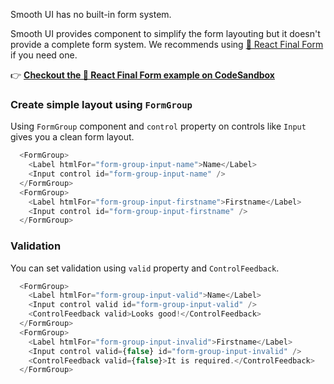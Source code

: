 Smooth UI has no built-in form system.

Smooth UI provides component to simplify the form layouting but it doesn't provide a complete form system. We recommends using [🏁 React Final Form](https://github.com/final-form/react-final-form) if you need one.

👉 **[Checkout the 🏁 React Final Form example on CodeSandbox](https://codesandbox.io/s/40o45po3l4)**

### Create simple layout using `FormGroup`

Using `FormGroup` component and `control` property on controls like `Input` gives you a clean form layout.

```js
  <FormGroup>
    <Label htmlFor="form-group-input-name">Name</Label>
    <Input control id="form-group-input-name" />
  </FormGroup>
  <FormGroup>
    <Label htmlFor="form-group-input-firstname">Firstname</Label>
    <Input control id="form-group-input-firstname" />
  </FormGroup>
```

### Validation

You can set validation using `valid` property and `ControlFeedback`.

```js
  <FormGroup>
    <Label htmlFor="form-group-input-valid">Name</Label>
    <Input control valid id="form-group-input-valid" />
    <ControlFeedback valid>Looks good!</ControlFeedback>
  </FormGroup>
  <FormGroup>
    <Label htmlFor="form-group-input-invalid">Firstname</Label>
    <Input control valid={false} id="form-group-input-invalid" />
    <ControlFeedback valid={false}>It is required.</ControlFeedback>
  </FormGroup>
```
